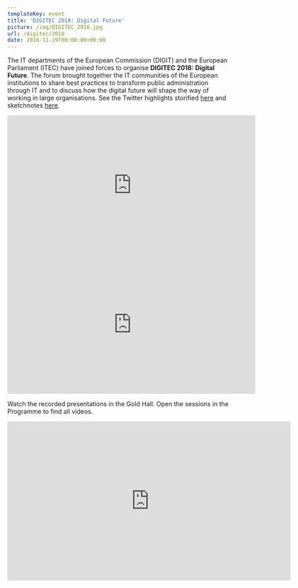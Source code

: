 ```yaml
---
templateKey: event
title: 'DIGITEC 2018: Digital Future'
picture: /img/DIGITEC_2016.jpg
url: /digitec/2018
date: 2018-11-29T00:00:00+00:00
---
```


The IT departments of the European Commission (DIGIT) and the European Parliament (ITEC) have joined forces to organise **DIGITEC 2018: Digital Future**. The forum brought together the IT communities of the European institutions to share best practices to transform public administration through IT and to discuss how the digital future will shape the way of working in large organisations. See the Twitter highlights storified [here](https://storify.com/digit/digitec-2018-highlights-of-the-day) and sketchnotes [here](https://www.flickr.com/photos/cnichele65/albums/72157673302735714).

<iframe width="560" height="315" src="https://www.youtube-nocookie.com/embed/cUUrUkB4x-k?rel=0" frameborder="0" allow="autoplay; encrypted-media" allowfullscreen></iframe>

<iframe width="560" height="315" src="https://www.youtube.com/embed/IaT0-J1tL0k?rel=0" frameborder="0" allow="autoplay; encrypted-media" allowfullscreen></iframe>

Watch the recorded presentations in the Gold Hall. Open the sessions in the Programme to find all videos.

<iframe id="ls_embed_1533114300" src="https://livestream.com/accounts/7777696/events/6575104/player?width=640&height=360&enableInfoAndActivity=true&autoPlay=true&mute=false" width="640" height="360" frameborder="0" scrolling="no" allowfullscreen>
</iframe>
